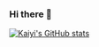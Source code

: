### Hi there 👋

<!--
**Hemomoo/hemomoo** is a ✨ _special_ ✨ repository because its `README.md` (this file) appears on your GitHub profile.

Here are some ideas to get you started:

- 🔭 I’m currently working on ...
- 🌱 I’m currently learning ...
- 👯 I’m looking to collaborate on ...
- 🤔 I’m looking for help with ...
- 💬 Ask me about ...
- 📫 How to reach me: ...
- 😄 Pronouns: ...
- ⚡ Fun fact: ...
-->

[![Kaiyi's GitHub stats](https://github-readme-stats.vercel.app/api?username=hemomoo&count_private=true&show_icons=true&theme=material-palenight)](https://github.com/anuraghazra/github-readme-stats)
